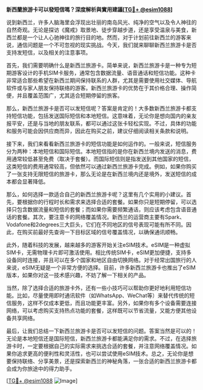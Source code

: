 **新西蘭旅游卡可以發短信嗎？深度解析與實用建議[[TG💪+ @esim1088](https://t.me/s/esim1088)]**

说到新西兰，许多人脑海里会浮现出壮丽的南岛风光、纯净的空气以及令人神往的自然奇观。无论是探访《魔戒》取景地、徒步穿越步道，还是享受温泉与美食，新西兰都是一个让人心驰神往的旅行目的地。然而，对于计划前往新西兰的游客来说，通信问题是一个不可忽视的现实挑战。今天，我们就来聊聊新西兰旅游卡是否支持发短信，以及相关的注意事项。

首先，我们需要明确什么是新西兰旅游卡。简单来说，新西兰旅游卡是一种专为短期游客设计的手机SIM卡服务，通常包含数据流量、语音通话和短信功能。这种卡非常适合那些希望在新西兰期间保持联系的人群，尤其是需要使用社交媒体、导航软件或与家人朋友保持联络的游客。新西兰旅游卡的优势在于其价格合理、操作简便，并且覆盖范围广，尤其适合短期停留的旅客。

那么，新西兰旅游卡是否可以发短信呢？答案是肯定的！大多数新西兰旅游卡都支持短信功能，包括发送国际短信和本地短信。这意味着，无论你是想向国内的亲友报平安，还是与当地的朋友联系，都可以通过这张卡轻松实现。不过，具体的功能和服务可能会因供应商而异，因此在购买之前，建议仔细阅读相关条款和说明。

接下来，我们来看看新西兰旅游卡的短信功能是如何运作的。一般来说，短信服务分为两种：本地短信和国际短信。本地短信指的是你在新西兰境内发送的消息，费用通常较低甚至免费（取决于套餐）。而国际短信则是指发送到其他国家的短信，这类短信的费用通常较高，但依然可以通过新西兰旅游卡完成。例如，如果你购买了一张支持无限短信的旅游卡，那么无论是在新西兰境内还是境外，发送短信的成本都会显著降低。

那么，如何选择一款适合自己的新西兰旅游卡呢？这里有几个实用的小建议。首先，要根据你的行程时长和需求来选择合适的套餐。如果你只是短期停留，可以选择只包含数据流量和短信的套餐；而如果你需要频繁通话，则应该考虑包含语音通话的套餐。其次，要注意卡的网络覆盖情况。新西兰的运营商主要有Spark、Vodafone和2degrees三大巨头，它们在不同地区的信号表现可能有所不同。因此，在购买前最好先查询一下目标区域的信号覆盖情况，以确保通讯顺畅。

此外，随着科技的发展，越来越多的游客开始关注eSIM技术。eSIM是一种虚拟SIM卡，无需物理卡片即可激活使用。相比传统SIM卡，eSIM更加便捷，支持多设备同时连接，并且可以在多个国家和地区自由切换网络。对于经常出国旅行的人来说，eSIM无疑是一个非常方便的选择。目前，许多新西兰旅游卡也推出了eSIM版本，如果你对这一技术感兴趣，不妨了解一下相关的产品。

当然，除了选择合适的旅游卡外，还有一些小技巧可以帮助你更好地利用短信功能。比如，尽量使用即时通讯软件（如WhatsApp、WeChat等）来替代传统的短信服务，这样不仅成本更低，而且功能更丰富。另外，如果你有多个设备需要连接网络，可以考虑购买支持热点功能的套餐，这样既可以节省流量，又能方便其他设备共享网络。

最后，让我们总结一下新西兰旅游卡是否可以发短信的问题。答案当然是可以的！无论是本地短信还是国际短信，新西兰旅游卡都能满足你的需求。不过，在选择旅游卡时，一定要根据自己的实际需求来挑选合适的套餐，并注意网络覆盖情况。如果你追求更高的便利性和灵活性，也可以尝试使用eSIM技术。总之，无论你是想要保持联络、分享美景，还是探索新西兰的神秘角落，一张合适的新西兰旅游卡都会成为你旅途中的得力助手。

[[TG💪+ @esim1088](https://t.me/s/esim1088) ![Image](https://i.postimg.cc/4NQfJmqS/Snipaste-2025-05-13-00-14-12.png)]